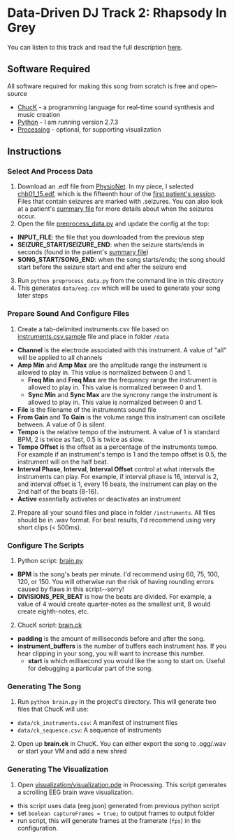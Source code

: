 Data-Driven DJ Track 2: Rhapsody In Grey
=================

You can listen to this track and read the full description [here](https://datadrivendj.com/tracks/brain).

## Software Required

All software required for making this song from scratch is free and open-source

* [ChucK](http://chuck.cs.princeton.edu/) - a programming language for real-time sound synthesis and music creation
* [Python](https://www.python.org/) - I am running version 2.7.3
* [Processing](https://processing.org/) - optional, for supporting visualization

## Instructions

### Select And Process Data

1. Download an .edf file from [PhysioNet](http://www.physionet.org/pn6/chbmit/). In my piece, I selected [chb01_15.edf](http://www.physionet.org/pn6/chbmit/chb01/chb01_15.edf), which is the fifteenth hour of the [first patient's session](http://www.physionet.org/pn6/chbmit/chb01/). Files that contain seizures are marked with .seizures. You can also look at a patient's [summary file](http://www.physionet.org/pn6/chbmit/chb01/chb01-summary.txt) for more details about when the seizures occur.
2. Open the file [preprocess_data.py](preprocess_data.py) and update the config at the top:
  * **INPUT_FILE**: the file that you downloaded from the previous step
  * **SEIZURE_START/SEIZURE_END**: when the seizure starts/ends in seconds (found in the patient's [summary file](http://www.physionet.org/pn6/chbmit/chb01/chb01-summary.txt))
  * **SONG_START/SONG_END**: when the song starts/ends; the song should start before the seizure start and end after the seizure end
3. Run `python preprocess_data.py` from the command line in this directory
4. This generates `data/eeg.csv` which will be used to generate your song later steps

### Prepare Sound And Configure Files

1. Create a tab-delimited instruments.csv file based on [instruments.csv.sample](data/instruments.csv.sample) file and place in folder `/data`
  * **Channel** is the electrode associated with this instrument. A value of "all" will be applied to all channels
  * **Amp Min** and **Amp Max** are the amplitude range the instrument is allowed to play in. This value is normalized between 0 and 1.
	* **Freq Min** and **Freq Max** are the frequency range the instrument is allowed to play in. This value is normalized between 0 and 1.
	* **Sync Min** and **Sync Max** are the syncrony range the instrument is allowed to play in. This value is normalized between 0 and 1.
  * **File** is the filename of the instruments sound file
  * **From Gain** and **To Gain** is the volume range this instrument can oscillate between. A value of 0 is silent.
  * **Tempo** is the relative tempo of the instrument. A value of 1 is standard BPM, 2 is twice as fast, 0.5 is twice as slow.
  * **Tempo Offset** is the offset as a percentage of the instruments tempo. For example if an instrument's tempo is 1 and the tempo offset is 0.5, the instrument will on the half beat.
  * **Interval Phase**, **Interval**, **Interval Offset** control at what intervals the instruments can play. For example, if interval phase is 16, interval is 2, and interval offset is 1, every 16 beats, the instrument can play on the 2nd half of the beats (8-16).
  * **Active** essentially activates or deactivates an instrument
2. Prepare all your sound files and place in folder `/instruments`. All files should be in .wav format. For best results, I'd recommend using very short clips (< 500ms).

### Configure The Scripts

1. Python script: [brain.py](brain.py)
  * **BPM** is the song's beats per minute. I'd recommend using 60, 75, 100, 120, or 150. You will otherwise run the risk of having rounding errors caused by flaws in this script--sorry!
  * **DIVISIONS_PER_BEAT** is how the beats are divided. For example, a value of 4 would create quarter-notes as the smallest unit, 8 would create eighth-notes, etc.
2. ChucK script: [brain.ck](brain.ck)
  * **padding** is the amount of milliseconds before and after the song.
  * **instrument_buffers** is the number of buffers each instrument has. If you hear clipping in your song, you will want to increase this number.
	* **start** is which millisecond you would like the song to start on. Useful for debugging a particular part of the song.

### Generating The Song

1. Run `python brain.py` in the project's directory. This will generate two files that ChucK will use:
  * `data/ck_instruments.csv`: A manifest of instrument files
  * `data/ck_sequence.csv`: A sequence of instruments
2. Open up **brain.ck** in ChucK. You can either export the song to .ogg/.wav or start your VM and add a new shred

### Generating The Visualization

1. Open [visualization/visualization.pde](visualization/visualization.pde) in Processing. This script generates a scrolling EEG brain wave visualization.
  * this script uses data (eeg.json) generated from previous python script
  * set `boolean captureFrames = true;` to output frames to output folder
  * run script, this will generate frames at the framerate (`fps`) in the configuration.
